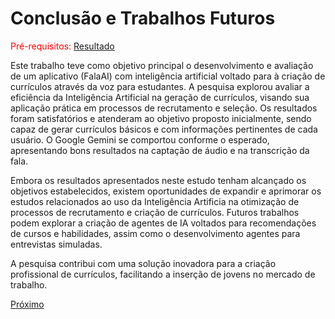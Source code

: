# Conclusão e Trabalhos Futuros

<span style="color:red">Pré-requisitos: <a href="5-Resultado.md">Resultado</a></span>

Este trabalho teve como objetivo principal o desenvolvimento e avaliação de um aplicativo (FalaAI) com inteligência artificial voltado para à criação de currículos através da voz para estudantes. A pesquisa explorou avaliar a eficiência da Inteligência Artificial na geração de currículos, visando sua aplicação prática em processos de recrutamento e seleção. Os resultados foram satisfatórios e atenderam ao objetivo proposto inicialmente, sendo capaz de gerar currículos básicos e com informações pertinentes de cada usuário. O Google Gemini se comportou conforme o esperado, apresentando bons resultados na captação de áudio e na transcrição da fala.

Embora os resultados apresentados neste estudo tenham alcançado os objetivos estabelecidos, existem oportunidades de expandir e aprimorar os estudos relacionados ao uso da Inteligência Artificia na otimização de processos de recrutamento e criação de currículos. Futuros trabalhos podem explorar a criação de agentes de IA voltados para recomendações de cursos e habilidades, assim como o desenvolvimento agentes para entrevistas simuladas.

A pesquisa contribui com uma solução inovadora para a criação profissional de currículos, facilitando a inserção de jovens no mercado de trabalho.


[Próximo](./7-Referências.md) 
